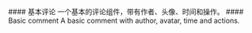 <cn>
#### 基本评论
一个基本的评论组件，带有作者、头像、时间和操作。
</cn>

<us>
#### Basic comment
A basic comment with author, avatar, time and actions.
</us>
